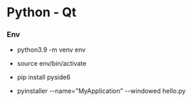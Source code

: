 # Python - Qt

### Env

- python3.9 -m venv env
- source env/bin/activate
- pip install pyside6



- pyinstaller --name="MyApplication" --windowed hello.py
